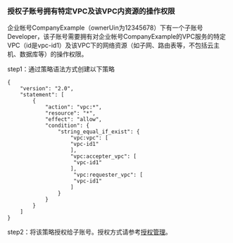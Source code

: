 ### 授权子账号拥有特定VPC及该VPC内资源的操作权限

企业帐号CompanyExample（ownerUin为12345678）下有一个子账号Developer，该子账号需要拥有对企业帐号CompanyExample的VPC服务的特定VPC（id是vpc-id1）及该VPC下的网络资源（如子网、路由表等，不包括云主机、数据库等）的操作权限。

step1：通过策略语法方式创建以下策略
```
{
    "version": "2.0",
    "statement": [
        {
            "action": "vpc:*",
            "resource": "*",
            "effect": "allow",
            "condition": {
                "string_equal_if_exist": {
                    "vpc:vpc": [
                    "vpc-id1"
                    ],
                    "vpc:accepter_vpc": [
                     "vpc-id1"
                    ],
                     "vpc:requester_vpc": [
                     "vpc-id1"
                    ]
                }
            }
        }
    ]
}
```
step2：将该策略授权给子账号。授权方式请参考[授权管理](/document/product/378/8961)。